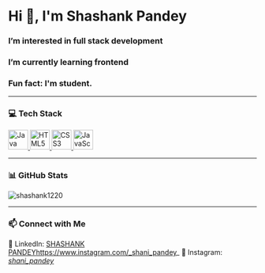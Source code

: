 <h1>Hi 👋, I'm Shashank Pandey</h1>
<h3>I’m interested in full stack development</h3>
<h3>I’m currently learning frontend</h3>
<h3>Fun fact: I'm student.</h3>

---

### 💻 Tech Stack

<p align="left">
  <a href="https://www.java.com/" target="_blank" rel="noreferrer">
    <img src="https://cdn.jsdelivr.net/gh/devicons/devicon/icons/java/java-original.svg" alt="Java" width="40" height="40"/>
  </a>
  <a href="https://developer.mozilla.org/en-US/docs/Web/HTML" target="_blank" rel="noreferrer">
    <img src="https://cdn.jsdelivr.net/gh/devicons/devicon/icons/html5/html5-original.svg" alt="HTML5" width="40" height="40"/>
  </a>
  <a href="https://developer.mozilla.org/en-US/docs/Web/CSS" target="_blank" rel="noreferrer">
    <img src="https://cdn.jsdelivr.net/gh/devicons/devicon/icons/css3/css3-original.svg" alt="CSS3" width="40" height="40"/>
  </a>
  <a href="https://developer.mozilla.org/en-US/docs/Web/JavaScript" target="_blank" rel="noreferrer">
    <img src="https://cdn.jsdelivr.net/gh/devicons/devicon/icons/javascript/javascript-original.svg" alt="JavaScript" width="40" height="40"/>
  </a>
</p>

---

### 📊 GitHub Stats

<p>
  <img align="center" src="https://github-readme-stats.vercel.app/api?username=shashank1220&show_icons=true&locale=en" alt="shashank1220" />
</p>

---

### 📫 Connect with Me

🔗 LinkedIn: [SHASHANK PANDEY](https://www.linkedin.com/in/shashank-pandey-68b08834b)https://www.instagram.com/_shani_pandey_
🔗 Instagram: [_shani_pandey_](https://www.instagram.com/_shani_pandey_)
<!---
shashank1220/shashank1220 is a ✨ special ✨ repository because its `README.md` (this file) appears on your GitHub profile.
You can click the Preview link to take a look at your changes.
--->
